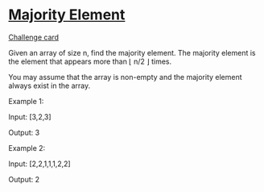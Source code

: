 # [Majority Element](https://leetcode.com/problems/majority-element/)
[Challenge card](https://leetcode.com/explore/challenge/card/may-leetcoding-challenge/534/week-1-may-1st-may-7th/3321)

Given an array of size n, find the majority element. The majority element is the element that appears more than ⌊ n/2 ⌋ times.

You may assume that the array is non-empty and the majority element always exist in the array.

Example 1: 

Input: [3,2,3] 

Output: 3 


Example 2: 

Input: [2,2,1,1,1,2,2] 

Output: 2 
